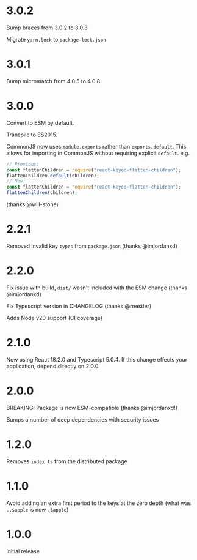 # 3.0.2

Bump braces from 3.0.2 to 3.0.3

Migrate `yarn.lock` to `package-lock.json`

# 3.0.1

Bump micromatch from 4.0.5 to 4.0.8

# 3.0.0

Convert to ESM by default.

Transpile to ES2015.

CommonJS now uses `module.exports` rather than `exports.default`. This
allows for importing in CommonJS without requiring explicit `default`. e.g.

```js
// Previous:
const flattenChildren = require("react-keyed-flatten-children");
flattenChildren.default(children);
// Now:
const flattenChildren = require("react-keyed-flatten-children");
flattenChildren(children);
```

(thanks @will-stone)

# 2.2.1

Removed invalid key `types` from `package.json` (thanks @imjordanxd)

# 2.2.0

Fix issue with build, `dist/` wasn't included with the ESM change (thanks @imjordanxd)

Fix Typescript version in CHANGELOG (thanks @rnestler)

Adds Node v20 support (CI coverage)

# 2.1.0

Now using React 18.2.0 and Typescript 5.0.4. If this change effects your application, depend directly on 2.0.0

# 2.0.0

BREAKING: Package is now ESM-compatible (thanks @imjordanxd!)

Bumps a number of deep dependencies with security issues

# 1.2.0

Removes `index.ts` from the distributed package

# 1.1.0

Avoid adding an extra first period to the keys at the zero depth (what was
`..$apple` is now `.$apple`)

# 1.0.0

Initial release
